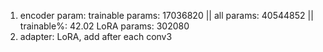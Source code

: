1. encoder param: trainable params: 17036820 || all params: 40544852 || trainable%: 42.02
LoRA params: 302080
2. adapter: LoRA, add after each conv3

